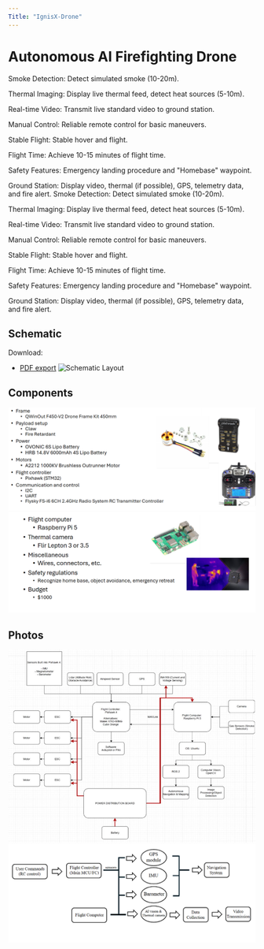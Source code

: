 ```yaml
---
Title: "IgnisX-Drone"
---
```


# Autonomous AI Firefighting Drone

Smoke Detection: Detect simulated smoke (10-20m).​

Thermal Imaging: Display live thermal feed, detect heat
sources (5-10m).​

Real-time Video: Transmit live standard video to ground
station.​

Manual Control: Reliable remote control for basic
maneuvers.​

Stable Flight: Stable hover and flight.​

Flight Time: Achieve 10-15 minutes of flight time.​

Safety Features: Emergency landing procedure and
"Homebase" waypoint.​

Ground Station: Display video, thermal (if possible), GPS,
telemetry data, and fire alert.​
Smoke Detection: Detect simulated smoke (10-20m).​

Thermal Imaging: Display live thermal feed, detect heat
sources (5-10m).​

Real-time Video: Transmit live standard video to ground
station.​

Manual Control: Reliable remote control for basic
maneuvers.​

Stable Flight: Stable hover and flight.​

Flight Time: Achieve 10-15 minutes of flight time.​

Safety Features: Emergency landing procedure and
"Homebase" waypoint.​

Ground Station: Display video, thermal (if possible), GPS,
telemetry data, and fire alert.​

## Schematic

Download: 
- [PDF export](schematic/Schematic.pdf)
![Schematic Layout](schematic/Schematic.png)

## Components

![Front view](components/Comp.png)  
![Back view](components/comp1.png)


## Photos

![Front view](images/Schem.png)  
![Back view](images/Schem1.png)



